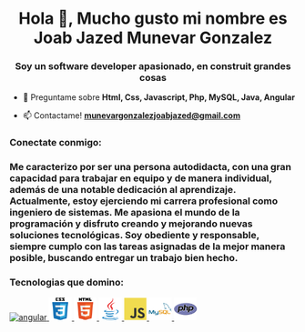 <h1 align="center">Hola 👋, Mucho gusto mi nombre es Joab Jazed Munevar Gonzalez</h1>
<h3 align="center">Soy un software developer apasionado, en construit grandes cosas</h3>

- 💬 Preguntame sobre **Html, Css, Javascript, Php, MySQL, Java, Angular**

- 📫 Contactame! **munevargonzalezjoabjazed@gmail.com**

<h3 align="left">Conectate conmigo:</h3>
<h3 align="left">Me caracterizo por ser una persona autodidacta, con una gran capacidad para trabajar en equipo y de manera individual, además de una notable dedicación al aprendizaje. Actualmente, estoy ejerciendo mi carrera profesional como ingeniero de sistemas. Me apasiona el mundo de la programación y disfruto creando y mejorando nuevas soluciones tecnológicas. Soy obediente y responsable, siempre cumplo con las tareas asignadas de la mejor manera posible, buscando entregar un trabajo bien hecho.</h3>
<p align="left">
</p>

<h3 align="left">Tecnologias que domino:</h3>
<p align="left"> <a href="https://angular.io" target="_blank" rel="noreferrer"> <img src="https://angular.io/assets/images/logos/angular/angular.svg" alt="angular" width="40" height="40"/> </a> <a href="https://www.w3schools.com/css/" target="_blank" rel="noreferrer"> <img src="https://raw.githubusercontent.com/devicons/devicon/master/icons/css3/css3-original-wordmark.svg" alt="css3" width="40" height="40"/> </a> <a href="https://www.w3.org/html/" target="_blank" rel="noreferrer"> <img src="https://raw.githubusercontent.com/devicons/devicon/master/icons/html5/html5-original-wordmark.svg" alt="html5" width="40" height="40"/> </a> <a href="https://www.java.com" target="_blank" rel="noreferrer"> <img src="https://raw.githubusercontent.com/devicons/devicon/master/icons/java/java-original.svg" alt="java" width="40" height="40"/> </a> <a href="https://developer.mozilla.org/en-US/docs/Web/JavaScript" target="_blank" rel="noreferrer"> <img src="https://raw.githubusercontent.com/devicons/devicon/master/icons/javascript/javascript-original.svg" alt="javascript" width="40" height="40"/> </a> <a href="https://www.mysql.com/" target="_blank" rel="noreferrer"> <img src="https://raw.githubusercontent.com/devicons/devicon/master/icons/mysql/mysql-original-wordmark.svg" alt="mysql" width="40" height="40"/> </a> <a href="https://www.php.net" target="_blank" rel="noreferrer"> <img src="https://raw.githubusercontent.com/devicons/devicon/master/icons/php/php-original.svg" alt="php" width="40" height="40"/> </a> </p>

